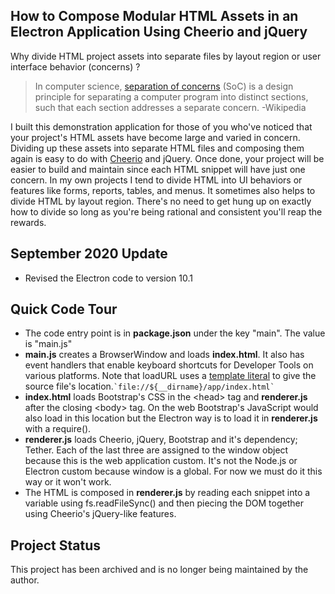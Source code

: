 

How to Compose Modular HTML Assets in an Electron Application Using Cheerio and jQuery
------------------------------------------------------------------------

Why divide HTML project assets into separate files by layout region or user interface behavior (concerns) ?

> In computer science, [separation of concerns](https://en.wikipedia.org/wiki/Separation_of_concerns) (SoC) is a design principle for separating a computer program into distinct sections, such that each section addresses a separate concern. -Wikipedia

I built this demonstration application for those of you who've noticed that your project's HTML assets have become large and varied in concern. Dividing up these assets into separate HTML files and composing them again is easy to do with [Cheerio](https://www.npmjs.com/package/cheerio) and jQuery. Once done, your project will be easier to build and maintain since each HTML snippet will have just one concern. In my own projects I tend to divide HTML into UI behaviors or features like forms, reports, tables, and menus. It sometimes also helps to divide HTML by layout region. There's no need to get hung up on exactly how to divide so long as you're being rational and consistent you'll reap the rewards.

September 2020 Update
---------------------
- Revised the Electron code to version 10.1

Quick Code Tour
---------------
- The code entry point is in **package.json** under the key "main". The value is "main.js"
- **main.js** creates a BrowserWindow and loads **index.html**. It also has event handlers that enable keyboard shortcuts for Developer Tools on various platforms. Note that loadURL uses a [template literal](https://developer.mozilla.org/en-US/docs/Web/JavaScript/Reference/Template_literals) to give the source file's location.`` `file://${__dirname}/app/index.html` ``
- **index.html** loads Bootstrap's CSS in the &lt;head&gt; tag and **renderer.js** after the closing &lt;body&gt; tag. On the web Bootstrap's JavaScript would also load in this location but the Electron way is to load it in **renderer.js** with a require().
- **renderer.js** loads Cheerio, jQuery, Bootstrap and it's dependency; Tether. Each of the last three are assigned to the window object because this is the web application custom. It's not the Node.js or Electron custom because window is a global. For now we must do it this way or it won't work.
- The HTML is composed in **renderer.js** by reading each snippet into a variable using fs.readFileSync() and then piecing the DOM together using Cheerio's jQuery-like features.

Project Status
--------------
This project has been archived and is no longer being maintained by the author.
